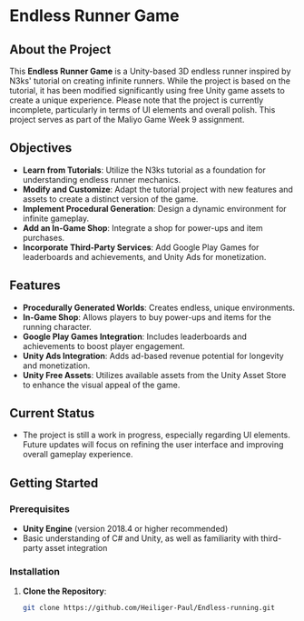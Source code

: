 # Endless Runner Game

## About the Project
This **Endless Runner Game** is a Unity-based 3D endless runner inspired by N3ks' tutorial on creating infinite runners. While the project is based on the tutorial, it has been modified significantly using free Unity game assets to create a unique experience. Please note that the project is currently incomplete, particularly in terms of UI elements and overall polish. This project serves as part of the Maliyo Game Week 9 assignment.

## Objectives
- **Learn from Tutorials**: Utilize the N3ks tutorial as a foundation for understanding endless runner mechanics.
- **Modify and Customize**: Adapt the tutorial project with new features and assets to create a distinct version of the game.
- **Implement Procedural Generation**: Design a dynamic environment for infinite gameplay.
- **Add an In-Game Shop**: Integrate a shop for power-ups and item purchases.
- **Incorporate Third-Party Services**: Add Google Play Games for leaderboards and achievements, and Unity Ads for monetization.

## Features
- **Procedurally Generated Worlds**: Creates endless, unique environments.
- **In-Game Shop**: Allows players to buy power-ups and items for the running character.
- **Google Play Games Integration**: Includes leaderboards and achievements to boost player engagement.
- **Unity Ads Integration**: Adds ad-based revenue potential for longevity and monetization.
- **Unity Free Assets**: Utilizes available assets from the Unity Asset Store to enhance the visual appeal of the game.

## Current Status
- The project is still a work in progress, especially regarding UI elements. Future updates will focus on refining the user interface and improving overall gameplay experience.

## Getting Started

### Prerequisites
- **Unity Engine** (version 2018.4 or higher recommended)
- Basic understanding of C# and Unity, as well as familiarity with third-party asset integration

### Installation
1. **Clone the Repository**:
   ```bash
   git clone https://github.com/Heiliger-Paul/Endless-running.git
